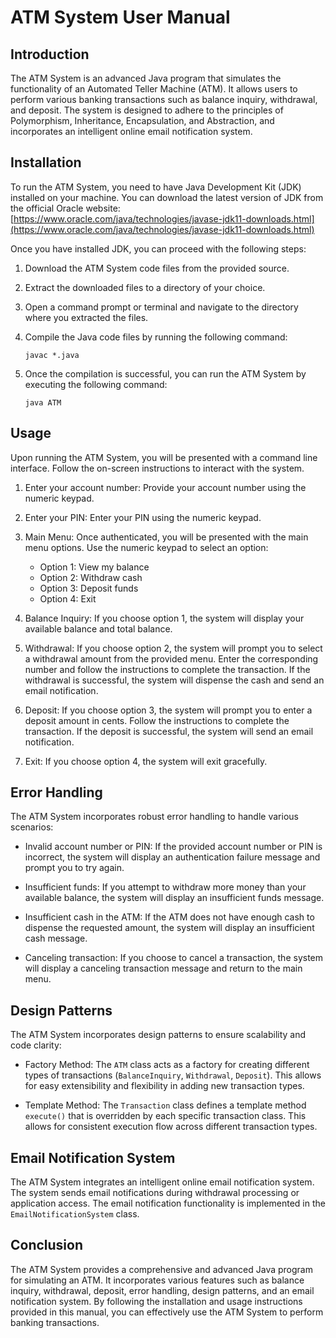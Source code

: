 # ATM System User Manual

## Introduction

The ATM System is an advanced Java program that simulates the functionality of an Automated Teller Machine (ATM). It allows users to perform various banking transactions such as balance inquiry, withdrawal, and deposit. The system is designed to adhere to the principles of Polymorphism, Inheritance, Encapsulation, and Abstraction, and incorporates an intelligent online email notification system.

## Installation

To run the ATM System, you need to have Java Development Kit (JDK) installed on your machine. You can download the latest version of JDK from the official Oracle website: [https://www.oracle.com/java/technologies/javase-jdk11-downloads.html](https://www.oracle.com/java/technologies/javase-jdk11-downloads.html)

Once you have installed JDK, you can proceed with the following steps:

1. Download the ATM System code files from the provided source.

2. Extract the downloaded files to a directory of your choice.

3. Open a command prompt or terminal and navigate to the directory where you extracted the files.

4. Compile the Java code files by running the following command:
   ```
   javac *.java
   ```

5. Once the compilation is successful, you can run the ATM System by executing the following command:
   ```
   java ATM
   ```

## Usage

Upon running the ATM System, you will be presented with a command line interface. Follow the on-screen instructions to interact with the system.

1. Enter your account number: Provide your account number using the numeric keypad.

2. Enter your PIN: Enter your PIN using the numeric keypad.

3. Main Menu: Once authenticated, you will be presented with the main menu options. Use the numeric keypad to select an option:

   - Option 1: View my balance
   - Option 2: Withdraw cash
   - Option 3: Deposit funds
   - Option 4: Exit

4. Balance Inquiry: If you choose option 1, the system will display your available balance and total balance.

5. Withdrawal: If you choose option 2, the system will prompt you to select a withdrawal amount from the provided menu. Enter the corresponding number and follow the instructions to complete the transaction. If the withdrawal is successful, the system will dispense the cash and send an email notification.

6. Deposit: If you choose option 3, the system will prompt you to enter a deposit amount in cents. Follow the instructions to complete the transaction. If the deposit is successful, the system will send an email notification.

7. Exit: If you choose option 4, the system will exit gracefully.

## Error Handling

The ATM System incorporates robust error handling to handle various scenarios:

- Invalid account number or PIN: If the provided account number or PIN is incorrect, the system will display an authentication failure message and prompt you to try again.

- Insufficient funds: If you attempt to withdraw more money than your available balance, the system will display an insufficient funds message.

- Insufficient cash in the ATM: If the ATM does not have enough cash to dispense the requested amount, the system will display an insufficient cash message.

- Canceling transaction: If you choose to cancel a transaction, the system will display a canceling transaction message and return to the main menu.

## Design Patterns

The ATM System incorporates design patterns to ensure scalability and code clarity:

- Factory Method: The `ATM` class acts as a factory for creating different types of transactions (`BalanceInquiry`, `Withdrawal`, `Deposit`). This allows for easy extensibility and flexibility in adding new transaction types.

- Template Method: The `Transaction` class defines a template method `execute()` that is overridden by each specific transaction class. This allows for consistent execution flow across different transaction types.

## Email Notification System

The ATM System integrates an intelligent online email notification system. The system sends email notifications during withdrawal processing or application access. The email notification functionality is implemented in the `EmailNotificationSystem` class.

## Conclusion

The ATM System provides a comprehensive and advanced Java program for simulating an ATM. It incorporates various features such as balance inquiry, withdrawal, deposit, error handling, design patterns, and an email notification system. By following the installation and usage instructions provided in this manual, you can effectively use the ATM System to perform banking transactions.